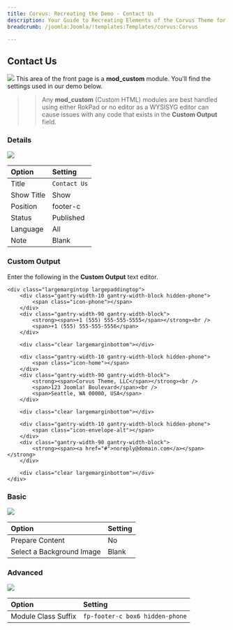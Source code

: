 ```yaml
---
title: Corvus: Recreating the Demo - Contact Us
description: Your Guide to Recreating Elements of the Corvus Theme for Joomla
breadcrumb: /joomla:Joomla/!templates:Templates/corvus:Corvus

---
```


Contact Us
----
![][demo]
This area of the front page is a **mod_custom** module. You'll find the settings used in our demo below.

>> Any **mod_custom** (Custom HTML) modules are best handled using either RokPad or no editor as a WYSISYG editor can cause issues with any code that exists in the **Custom Output** field.

### Details
![][demo2]

| Option     | Setting      |  
| :--------- | :----------- |  
| Title      | `Contact Us` |  
| Show Title | Show         |  
| Position   | footer-c     |  
| Status     | Published    |  
| Language   | All          |  
| Note       | Blank        |  

### Custom Output
Enter the following in the **Custom Output** text editor.

~~~
<div class="largemargintop largepaddingtop">
	<div class="gantry-width-10 gantry-width-block hidden-phone">
	    <span class="icon-phone"></span>
	</div>
	<div class="gantry-width-90 gantry-width-block">
	    <strong><span>+1 (555) 555-555-5555</span></strong><br />
	    <span>+1 (555) 555-555-5556</span>
	</div>

	<div class="clear largemarginbottom"></div>

	<div class="gantry-width-10 gantry-width-block hidden-phone">
	    <span class="icon-home"></span>
	</div>
	<div class="gantry-width-90 gantry-width-block">
		<strong><span>Corvus Theme, LLC</span></strong><br />
	    <span>123 Joomla! Boulevard</span><br />
	    <span>Seattle, WA 00000, USA</span> 
	</div>

	<div class="clear largemarginbottom"></div>

	<div class="gantry-width-10 gantry-width-block hidden-phone">
	    <span class="icon-envelope-alt"></span>
	</div>
	<div class="gantry-width-90 gantry-width-block">
	    <strong><span><a href="#">noreply@domain.com</a></span></strong>
	</div>

	<div class="clear largemarginbottom"></div>	
</div>
~~~

### Basic
![][demo3]

| Option                    | Setting |
| :------------------------ | :------ |
| Prepare Content           | No      |
| Select a Background Image | Blank   |

### Advanced
![][demo4]

| Option              | Setting                         |  
| :------------------ | :------------------------------ |  
| Module Class Suffix | `fp-footer-c box6 hidden-phone` |  

[demo]: assets/demo_13.jpeg
[demo2]: assets/contact_1.jpeg
[demo3]: assets/contact_2.jpeg
[demo4]: assets/contact_3.jpeg